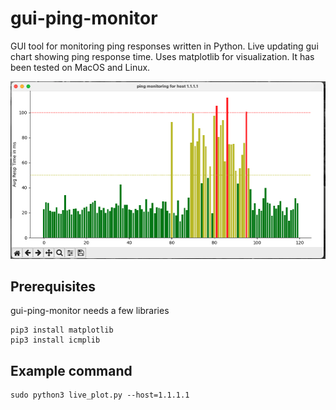 # gui-ping-monitor
GUI tool for monitoring ping responses written in Python. Live updating gui chart showing ping response time. Uses matplotlib for visualization. It has been tested on MacOS and Linux.

![screenshot](/screenshots/screenshot1.jpg)

## Prerequisites
gui-ping-monitor needs a few libraries
```
pip3 install matplotlib
pip3 install icmplib
```

## Example command
```
sudo python3 live_plot.py --host=1.1.1.1
```
